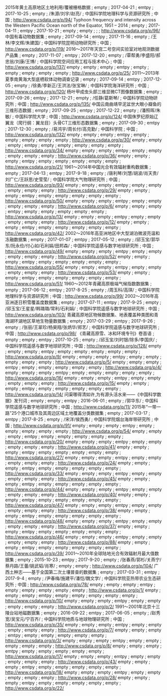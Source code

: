 2015年黄土高原地区土地利用/覆被栅格数据 ; empty ; 2017-04-21 ; emtpy ; 2017-10-25 ; empty ; /朱源/刘宇/赵亮/ ; 中国科学院地理科学与资源研究所 ; 中国 ; http://www.csdata.org/p/94/
Typhoon frequency and intensity across the Western Pacific Ocean north of the Equator, 1951 – 2014 ; empty ; 2017-04-11 ; emtpy ; 2017-10-21 ; empty ; empty ;  ;  ; http://www.csdata.org/p/96/
中国有毒动物数据集 ; empty ; 2017-09-14 ; emtpy ; 2017-11-16 ; empty ; /王林/李文辉/朱建国/ ; 中国科学院昆明动物研究所 ; 中国 ; http://www.csdata.org/p/119/
2016～2017年天宫二号空间实验室对地观测数据产品集 ; empty ; 2017-11-07 ; emtpy ; 2017-12-20 ; empty ; /覃帮勇/李盛阳/郝忠翁/刘康/王博/ ; 中国科学院空间应用工程与技术中心 ; 中国 ; http://www.csdata.org/p/137/
empty ; empty ; empty ; emtpy ; empty ; empty ; empty ; empty ; empty ; http://www.csdata.org/p/25/
2011～2013年夏季南黄海大型底栖软体动物调查记录 ; empty ; 2017-09-14 ; emtpy ; 2017-12-05 ; empty ; /徐勇/李新正/王洪法/张宝琳/ ; 中国科学院海洋研究所 ; 中国 ; http://www.csdata.org/p/120/
杨叶甲成虫头部三维显微CT图像数据集 ; empty ; 2017-09-26 ; emtpy ; 2017-12-21 ; empty ; /任静/葛斯琴/ ; 中国科学院动物研究所 ; 中国 ; http://www.csdata.org/p/135/
中国云南曲靖早泥盆世大眼小瓣鱼的三维形态数据 ; empty ; 2017-09-25 ; emtpy ; 2017-12-22 ; empty ; /潘照晖/朱敏/ ; 中国科学院大学 ; 中国 ; http://www.csdata.org/p/124/
中国侏罗纪原始辽翼龙（爬行纲：翼龙目）头骨CT三维形态数据集 ; empty ; 2017-09-30 ; emtpy ; 2017-12-30 ; empty ; /易鸿宇/周长付/高克勤/ ; 中国科学院 ; 中国 ; http://www.csdata.org/p/132/
empty ; empty ; empty ; emtpy ; empty ; empty ; empty ; empty ; empty ; http://www.csdata.org/p/30/
empty ; empty ; empty ; emtpy ; empty ; empty ; empty ; empty ; empty ; http://www.csdata.org/p/34/
empty ; empty ; empty ; emtpy ; empty ; empty ; empty ; empty ; empty ; http://www.csdata.org/p/36/
empty ; empty ; empty ; emtpy ; empty ; empty ; empty ; empty ; empty ; http://www.csdata.org/p/21/
1961～2014年中国光合有效辐射重构数据集 ; empty ; 2017-04-13 ; emtpy ; 2017-9-18 ; empty ; /唐利琴/刘慧/胡波/肖天贵/刘广仁/王跃思/史莹莹/ ; 中国科学院大气物理研究所 ; 中国 ; http://www.csdata.org/p/93/
empty ; empty ; empty ; emtpy ; empty ; empty ; empty ; empty ; empty ; http://www.csdata.org/p/29/
empty ; empty ; empty ; emtpy ; empty ; empty ; empty ; empty ; empty ; http://www.csdata.org/p/50/
empty ; empty ; empty ; emtpy ; empty ; empty ; empty ; empty ; empty ; http://www.csdata.org/p/6/
empty ; empty ; empty ; emtpy ; empty ; empty ; empty ; empty ; empty ; http://www.csdata.org/p/13/
empty ; empty ; empty ; emtpy ; empty ; empty ; empty ; empty ; empty ; http://www.csdata.org/p/12/
empty ; empty ; empty ; emtpy ; empty ; empty ; empty ; empty ; empty ; http://www.csdata.org/p/42/
2002～2016年高亚洲地区中大型湖泊微波亮温和冻融数据集 ; empty ; 2017-01-07 ; emtpy ; 2017-05-12 ; empty ; /邱玉宝/郭华东/阮永俭/付心如/石利娟/田邦森/ ; 中国科学院遥感与数字地球研究所 ; 中国 ; http://www.csdata.org/p/49/
empty ; empty ; empty ; emtpy ; empty ; empty ; empty ; empty ; empty ; http://www.csdata.org/p/52/
empty ; empty ; empty ; emtpy ; empty ; empty ; empty ; empty ; empty ; http://www.csdata.org/p/55/
empty ; empty ; empty ; emtpy ; empty ; empty ; empty ; empty ; empty ; http://www.csdata.org/p/53/
empty ; empty ; empty ; emtpy ; empty ; empty ; empty ; empty ; empty ; http://www.csdata.org/p/51/
1960～2012年青藏高原极端气候指数数据集 ; empty ; 2017-06-12 ; emtpy ; 2017-8-25 ; empty ; /周玉科/高琪/ ; 中国科学院地理科学与资源研究所 ; 中国 ; http://www.csdata.org/p/99/
2002～2016年高亚洲逐日积雪覆盖度数据集 ; empty ; 2017-07-11 ; emtpy ; 2017-9-25 ; empty ; /邱玉宝/王星星/韩璐璐/常利/石利娟/ ; 中国科学院遥感与数字地球研究所 ; 中国 ; http://www.csdata.org/p/103/
青藏高原地区物候数据集、地表覆盖种类图和青海湖环湖地区草地生物量数据集 ; empty ; 2017-03-29 ; emtpy ; 2017-9-26 ; empty ; /张丽/王翠珍/杨昊翔/张炳华/郑艺/ ; 中国科学院遥感与数字地球研究所 ; 中国 ; http://www.csdata.org/p/98/
《青藏高原雪、冰和环境专刊》卷首语 ; empty ; empty ; emtpy ; 2017-10-25 ; empty ; /邱玉宝/刘时银/除多/李国庆/ ; 中国科学院遥感与数字地球研究所 ; 中国 ; http://www.csdata.org/p/128/
empty ; empty ; empty ; emtpy ; empty ; empty ; empty ; empty ; empty ; http://www.csdata.org/p/9/
empty ; empty ; empty ; emtpy ; empty ; empty ; empty ; empty ; empty ; http://www.csdata.org/p/5/
empty ; empty ; empty ; emtpy ; empty ; empty ; empty ; empty ; empty ; http://www.csdata.org/p/4/
empty ; empty ; empty ; emtpy ; empty ; empty ; empty ; empty ; empty ; http://www.csdata.org/p/16/
empty ; empty ; empty ; emtpy ; empty ; empty ; empty ; empty ; empty ; http://www.csdata.org/p/15/
empty ; empty ; empty ; emtpy ; empty ; empty ; empty ; empty ; empty ; http://www.csdata.org/p/14/
问渠哪得清如许,为有源头活水来——《中国科学数据》发刊词 ; empty ; empty ; emtpy ; 2016-06-01 ; empty ; /郭华东/ ; 中国科学院遥感与数字地球研究所 ; 中国 ; http://www.csdata.org/p/11/
2015年“一带一路”25个港口城市及其周边区域土地覆盖分类数据集 ; empty ; 2017-03-17 ; emtpy ; 2017-8-25 ; empty ; /宋洋/侯西勇/ ; 中国科学院烟台海岸带研究所 ; 中国 ; http://www.csdata.org/p/91/
empty ; empty ; empty ; emtpy ; empty ; empty ; empty ; empty ; empty ; http://www.csdata.org/p/54/
empty ; empty ; empty ; emtpy ; empty ; empty ; empty ; empty ; empty ; http://www.csdata.org/p/20/
empty ; empty ; empty ; emtpy ; empty ; empty ; empty ; empty ; empty ; http://www.csdata.org/p/41/
empty ; empty ; empty ; emtpy ; empty ; empty ; empty ; empty ; empty ; http://www.csdata.org/p/27/
empty ; empty ; empty ; emtpy ; empty ; empty ; empty ; empty ; empty ; http://www.csdata.org/p/24/
empty ; empty ; empty ; emtpy ; empty ; empty ; empty ; empty ; empty ; http://www.csdata.org/p/33/
empty ; empty ; empty ; emtpy ; empty ; empty ; empty ; empty ; empty ; http://www.csdata.org/p/45/
empty ; empty ; empty ; emtpy ; empty ; empty ; empty ; empty ; empty ; http://www.csdata.org/p/44/
empty ; empty ; empty ; emtpy ; empty ; empty ; empty ; empty ; empty ; http://www.csdata.org/p/40/
empty ; empty ; empty ; emtpy ; empty ; empty ; empty ; empty ; empty ; http://www.csdata.org/p/47/
empty ; empty ; empty ; emtpy ; empty ; empty ; empty ; empty ; empty ; http://www.csdata.org/p/38/
empty ; empty ; empty ; emtpy ; empty ; empty ; empty ; empty ; empty ; http://www.csdata.org/p/48/
empty ; empty ; empty ; emtpy ; empty ; empty ; empty ; empty ; empty ; http://www.csdata.org/p/37/
empty ; empty ; empty ; emtpy ; empty ; empty ; empty ; empty ; empty ; http://www.csdata.org/p/46/
empty ; empty ; empty ; emtpy ; empty ; empty ; empty ; empty ; empty ; http://www.csdata.org/p/88/
empty ; empty ; empty ; emtpy ; empty ; empty ; empty ; empty ; empty ; http://www.csdata.org/p/39/
2001～2010年全球陆地光合有效辐射月最大值数据集 ; empty ; 2015-10-23 ; emtpy ; 2017-9-20 ; empty ; /张春燕/郭杉/关燕宁/蔡丹路/王蕾/姚武韬/肖寒/ ; empty ; empty ; http://www.csdata.org/p/104/
广西土种志——基于全国第二次土壤普查的数据集 ; empty ; 2017-03-31 ; emtpy ; 2017-9-4 ; empty ; /尹春梅/施建平/潘恺/魏文学/ ; 中国科学院亚热带农业生态研究所 ; 中国 ; http://www.csdata.org/p/78/
empty ; empty ; empty ; emtpy ; empty ; empty ; empty ; empty ; empty ; http://www.csdata.org/p/1/
empty ; empty ; empty ; emtpy ; empty ; empty ; empty ; empty ; empty ; http://www.csdata.org/p/10/
empty ; empty ; empty ; emtpy ; empty ; empty ; empty ; empty ; empty ; http://www.csdata.org/p/2/
1991～2001年北京十三陵台站地磁数据集 ; empty ; 2016-09-22 ; emtpy ; 2017-06-05 ; empty ; /赵秀宽/吴宝元/宁百齐/ ; 中国科学院地质与地球物理研究所 ; 中国 ; http://www.csdata.org/p/35/
empty ; empty ; empty ; emtpy ; empty ; empty ; empty ; empty ; empty ; http://www.csdata.org/p/7/
empty ; empty ; empty ; emtpy ; empty ; empty ; empty ; empty ; empty ; http://www.csdata.org/p/3/
empty ; empty ; empty ; emtpy ; empty ; empty ; empty ; empty ; empty ; http://www.csdata.org/p/8/
empty ; empty ; empty ; emtpy ; empty ; empty ; empty ; empty ; empty ; http://www.csdata.org/p/17/
empty ; empty ; empty ; emtpy ; empty ; empty ; empty ; empty ; empty ; http://www.csdata.org/p/43/
empty ; empty ; empty ; emtpy ; empty ; empty ; empty ; empty ; empty ; http://www.csdata.org/p/18/
empty ; empty ; empty ; emtpy ; empty ; empty ; empty ; empty ; empty ; http://www.csdata.org/p/28/
empty ; empty ; empty ; emtpy ; empty ; empty ; empty ; empty ; empty ; http://www.csdata.org/p/22/
